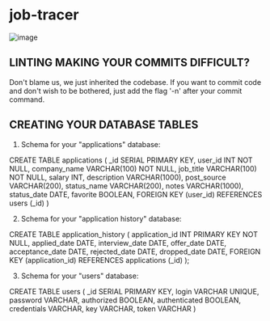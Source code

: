 # job-tracer

![image](https://user-images.githubusercontent.com/75869500/125496797-b383ccbd-588c-428f-a448-e0cfa440a5fd.png)

## LINTING MAKING YOUR COMMITS DIFFICULT?

Don't blame us, we just inherited the codebase.
If you want to commit code and don't wish to be bothered,
just add the flag '-n' after your commit command.

## CREATING YOUR DATABASE TABLES

1. Schema for your "applications" database:

CREATE TABLE applications (
\_id SERIAL PRIMARY KEY,
user_id INT NOT NULL,
company_name VARCHAR(100) NOT NULL,
job_title VARCHAR(100) NOT NULL,
salary INT,
description VARCHAR(1000),
post_source VARCHAR(200),
status_name VARCHAR(200),
notes VARCHAR(1000),
status_date DATE,
favorite BOOLEAN,
FOREIGN KEY (user_id)
REFERENCES users (\_id)
)

2. Schema for your "application history" database:

CREATE TABLE application_history (
application_id INT PRIMARY KEY NOT NULL,
applied_date DATE,
interview_date DATE,
offer_date DATE,
acceptance_date DATE,
rejected_date DATE,
dropped_date DATE,
FOREIGN KEY (application_id)
REFERENCES applications (\_id)
);

3. Schema for your "users" database:

CREATE TABLE users (
\_id SERIAL PRIMARY KEY,
login VARCHAR UNIQUE,
password VARCHAR,
authorized BOOLEAN,
authenticated BOOLEAN,
credentials VARCHAR,
key VARCHAR,
token VARCHAR
)
